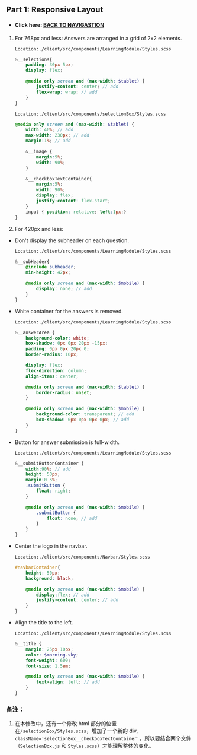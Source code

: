 ## Part 1: Responsive Layout

- #### Click here: [BACK TO NAVIGASTION](https://github.com/DonghaoWu/codeTyke-doc/blob/main/README.md)

1. For 768px and less:
    Answers are arranged in a grid of 2x2 elements.

    `Location:./client/src/components/LearningModule/Styles.scss`

    ```scss
    &__selections{ 
        padding: 30px 5px;
        display: flex;

        @media only screen and (max-width: $tablet) {
            justify-content: center; // add
            flex-wrap: wrap; // add
        }
    }
    ```

    `Location:./client/src/components/selectionBox/Styles.scss`

    ```scss
    @media only screen and (max-width: $tablet) {
        width: 40%; // add
        max-width: 230px; // add
        margin:1%; // add

        &__image {
            margin:5%;
            width: 90%; 
        }

        &__checkboxTextContainer{
            margin:5%;
            width: 90%; 
            display: flex;
            justify-content: flex-start;
        }
        input { position: relative; left:1px;}
    }
    ```

2. For 420px and less:

- Don't display the subheader on each question. 

    `Location:./client/src/components/LearningModule/Styles.scss`

    ```scss
    &__subHeader{
        @include subheader;
        min-height: 42px;

        @media only screen and (max-width: $mobile) {
            display: none; // add
        }
    }
    ```

- White container for the answers is removed.

    `Location:./client/src/components/LearningModule/Styles.scss`

    ```scss
    &__answerArea {
        background-color: white;
        box-shadow: 0px 0px 20px -15px;
        padding: 0px 0px 20px 0;
        border-radius: 10px;

        display: flex;
        flex-direction: column;
        align-items: center;

        @media only screen and (max-width: $tablet) {
            border-radius: unset;
        }

        @media only screen and (max-width: $mobile) {
            background-color: transparent; // add
            box-shadow: 0px 0px 0px 0px; // add
        }
    }
    ```

- Button for answer submission is full-width.

    `Location:./client/src/components/LearningModule/Styles.scss`

    ```scss
    &__submitButtonContainer {
        width:90%; // add
        height: 50px;
        margin:0 5%;
        .submitButton {
            float: right;
        }

        @media only screen and (max-width: $mobile) {
            .submitButton {
                float: none; // add
            }
        }
    }
    ```

- Center the logo in the navbar.

    `Location:./client/src/components/Navbar/Styles.scss`

    ```scss
    #navbarContainer{
        height: 50px;
        background: black;

        @media only screen and (max-width: $mobile) {
            display:flex; // add
            justify-content: center; // add
        }
    }
    ```

- Align the title to the left.

    `Location:./client/src/components/LearningModule/Styles.scss`

    ```scss
    &__title {
        margin: 25px 10px;
        color: $morning-sky;
        font-weight: 600;
        font-size: 1.5em;

        @media only screen and (max-width: $mobile) {
            text-align: left; // add
        }
    }
    ```

### 备注：

1. 在本修改中，还有一个修改 html 部分的位置在`/selectionBox/Styles.scss`，增加了一个新的 div, `className='selectionBox__checkboxTextContainer'`，所以要结合两个文件（`SelectionBox.js` 和 `Styles.scss`）才能理解整体的变化。